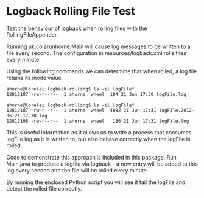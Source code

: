 Logback Rolling File Test
=========================

Test the behaviour of logback when rolling files with the RollingFileAppender.

Running uk.co.arunhorne.Main will cause log messages to be written to a file every second.
The configuration in resources/logback.xml rolls files every minute.

Using the following commands we can determine that when rolled, a log file retains its inode
value.

    ahorne@lorelei:logback-rolling$ ls -il logFile*
    12812187 -rw-r--r--  1 ahorne  wheel  184 21 Jun 17:30 logFile.log

    ahorne@lorelei:logback-rolling$ ls -il logFile*
    12812187 -rw-r--r--  1 ahorne  wheel  4082 21 Jun 17:31 logFile.2012-06-21-17-30.log
    12812198 -rw-r--r--  1 ahorne  wheel   186 21 Jun 17:31 logFile.log    

This is useful information as it allows us to write a process that consumes logFile.log as it
is written to, but also behave correctly when the logFile is rolled.

Code to demonstrate this approach is included in this package. Run Main.java to produce a logfile
via logback - a new entry will be added to this log every second and the file will be rolled every
minute.

By running the enclosed Python script you will see it tail the logFile and detect the rolled file
correctly.

